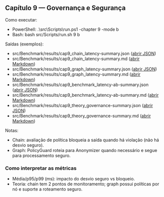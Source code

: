 ## Capítulo 9 — Governança e Segurança

Como executar:

- PowerShell: .\src\Scripts\run.ps1 -chapter 9 -mode b
- Bash: bash src/Scripts/run.sh 9 b

Saídas (exemplos):

- src/Benchmark/results/cap9_chain_latency-summary.json ([abrir JSON](../../src/Benchmark/results/cap9_chain_latency-summary.json))
- src/Benchmark/results/cap9_chain_latency-summary.md ([abrir Markdown](../../src/Benchmark/results/cap9_chain_latency-summary.md))
- src/Benchmark/results/cap9_graph_latency-summary.json ([abrir JSON](../../src/Benchmark/results/cap9_graph_latency-summary.json))
- src/Benchmark/results/cap9_graph_latency-summary.md ([abrir Markdown](../../src/Benchmark/results/cap9_graph_latency-summary.md))
- src/Benchmark/results/cap9_benchmark_latency-ab-summary.json ([abrir JSON](../../src/Benchmark/results/cap9_benchmark_latency-ab-summary.json))
- src/Benchmark/results/cap9_benchmark_latency-ab-summary.md ([abrir Markdown](../../src/Benchmark/results/cap9_benchmark_latency-ab-summary.md))
- src/Benchmark/results/cap9_theory_governance-summary.json ([abrir JSON](../../src/Benchmark/results/cap9_theory_governance-summary.json))
- src/Benchmark/results/cap9_theory_governance-summary.md ([abrir Markdown](../../src/Benchmark/results/cap9_theory_governance-summary.md))

Notas:

- Chain: avaliação de política bloqueia a saída quando há violação (não há desvio seguro).
- Graph: PolicyGuard roteia para Anonymizer quando necessário e segue para processamento seguro.

### Como interpretar as métricas

- Média/p95/p99 (ms): impacto do desvio seguro vs bloqueio.
- Teoria: chain tem 2 pontos de monitoramento; graph possui políticas por nó e suporte a roteamento seguro.


